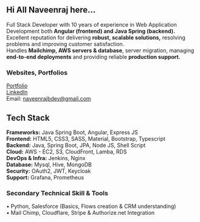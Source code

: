 ## Hi All Naveenraj here...

Full Stack Developer with 10 years of experience in Web Application Development both **Angular (frontend) and Java Spring (backend).** Excellent reputation for delivering **robust, scalable solutions,**
resolving problems and improving customer satisfaction.  
Handles **Mailchimp, AWS servers & database**, server migration, managing **end-to-end deployments** and providing reliable **production support.**


### Websites, Portfolios
[Portfolio](https://naveenraj93.github.io)  
[LinkedIn](https://linkedin.com/in/yourprofile)  
Email: naveenrajbdev@gmail.com

## Tech Stack
**Frameworks:** Java Spring Boot, Angular, Express JS  
**Frontend:** HTML5, CSS3, SASS, Material, Bootstrap, Typescript  
**Backend:** Java, Spring Boot, JPA, Node JS, Shell Script  
**Cloud:** AWS - EC2, S3, CloudFront, Lamba, RDS  
**DevOps & Infra:** Jenkins, Nginx  
**Database:** Mysql, Hive, MongoDB  
**Security:** OAuth2, JWT, Keycloak  
**Support:** Grafana, Prometheus  

### Secondary Technical Skill & Tools
• Python, Salesforce (Basics, Flows creation & CRM understanding)  
• Mail Chimp, Cloudflare, Stripe & Authorize.net Integration  

<!--
**naveenraj93/naveenraj93** is a ✨ _special_ ✨ repository because its `README.md` (this file) appears on your GitHub profile.

Here are some ideas to get you started:

- 🔭 I’m currently working on ...
- 🌱 I’m currently learning ...
- 👯 I’m looking to collaborate on ...
- 🤔 I’m looking for help with ...
- 💬 Ask me about ...
- 📫 How to reach me: ...
- 😄 Pronouns: ...
- ⚡ Fun fact: ...
-->
